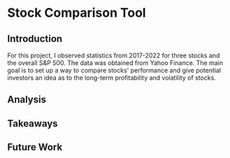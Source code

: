 # Stock Comparison Tool

## Introduction
For this project, I observed statistics from 2017-2022 for three stocks and the overall S&P 500. The data was obtained from Yahoo Finance. The main goal is to set up a way to compare stocks' performance and give potential investors an idea as to the long-term profitability and volatility of stocks.


## Analysis



## Takeaways

## Future Work
